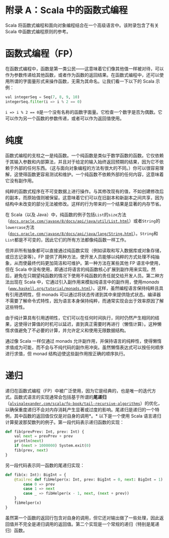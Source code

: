 # 附录 A：Scala 中的函数式编程

Scala 将函数式编程和面向对象编程结合在一个高级语言中。该附录包含了有关 Scala 中函数式编程原则的参考。

# 函数式编程（FP）

在函数式编程中，函数是第一类公民——这意味着它们像其他值一样被对待，可以作为参数传递给其他函数，或者作为函数的返回结果。在函数式编程中，还可以使用所谓的字面量形式来操作函数，无需为其命名。让我们看一下以下的 Scala 示例：

```py
val integerSeq = Seq(7, 8, 9, 10)
integerSeq.filter(i => i % 2 == 0)
```

`i => i % 2 == 0`是一个没有名称的函数字面量。它检查一个数字是否为偶数。它可以作为另一个函数的参数传递，或者可以作为返回值使用。

# 纯度

函数式编程的支柱之一是纯函数。一个纯函数是类似于数学函数的函数。它仅依赖于其输入参数和内部算法，并且对于给定的输入始终返回预期的结果，因为它不依赖于外部的任何东西。（这与面向对象编程的方法有很大的不同。）你可以很容易理解，这使得函数更容易测试和维护。一个纯函数不依赖外部的任何内容，这意味着它没有副作用。

纯粹的函数式程序在不可变数据上进行操作。与其修改现有的值，不如创建修改后的副本，而原始值则被保留。这意味着它们可以在旧副本和新副本之间共享，因为结构中未改变的部分无法被修改。这样的行为带来的一个结果是显著的内存节省。

在 Scala（以及 Java）中，纯函数的例子包括`List`的`size`方法（[`docs.oracle.com/javase/8/docs/api/java/util/List.html`](https://docs.oracle.com/javase/8/docs/api/java/util/List.html)）或者`String`的`lowercase`方法（[`docs.oracle.com/javase/8/docs/api/java/lang/String.html`](https://docs.oracle.com/javase/8/docs/api/java/lang/String.html)）。`String`和`List`都是不可变的，因此它们的所有方法都像纯函数一样工作。

但并非所有抽象都可以直接通过纯函数实现（例如读取和写入数据库或对象存储，或日志记录等）。FP 提供了两种方法，使开发人员能够以纯粹的方式处理不纯抽象，从而使最终代码更加简洁和可维护。第一种方法在某些其他 FP 语言中使用，但在 Scala 中没有使用，即通过将语言的纯函数核心扩展到副作用来实现。然后，避免在只期望纯函数的情况下使用不纯函数的责任就交给开发人员。第二种方法出现在 Scala 中，它通过引入副作用来模拟纯语言中的副作用，使用*monads*（[`www.haskell.org/tutorial/monads.html`](https://www.haskell.org/tutorial/monads.html)）。这样，虽然编程语言保持纯粹且具有引用透明性，但 monads 可以通过将状态传递到其中来提供隐式状态。编译器不需要了解命令式特性，因为语言本身保持纯粹，而通常实现会出于效率原因了解这些特性。

由于纯计算具有引用透明性，它们可以在任何时间执行，同时仍然产生相同的结果，这使得计算值的时机可以延迟，直到真正需要时再进行（懒惰计算）。这种懒惰求值避免了不必要的计算，并允许定义和使用无限数据结构。

通过像 Scala 一样仅通过 monads 允许副作用，并保持语言的纯粹性，使得懒惰求值成为可能，而不会与不纯代码的副作用冲突。虽然懒惰表达式可以按任何顺序进行求值，但 monad 结构迫使这些副作用按正确的顺序执行。

# 递归

递归在函数式编程（FP）中被广泛使用，因为它是经典的，也是唯一的迭代方式。函数式语言的实现通常会包括基于所谓的**尾递归**（[`alvinalexander.com/scala/fp-book/tail-recursive-algorithms`](https://alvinalexander.com/scala/fp-book/tail-recursive-algorithms)）的优化，以确保重度递归不会对内存消耗产生显著或过度的影响。尾递归是递归的一个特例，其中函数的返回值仅仅是对自身的调用*。* 以下是一个使用 Scala 语言递归计算斐波那契数列的例子。第一段代码表示递归函数的实现：

```py
def fib(prevPrev: Int, prev: Int) {
    val next = prevPrev + prev
    println(next)
    if (next > 1000000) System.exit(0)
    fib(prev, next)
}
```

另一段代码表示同一函数的尾递归实现：

```py
def fib(x: Int): BigInt = {
    @tailrec def fibHelper(x: Int, prev: BigInt = 0, next: BigInt = 1): BigInt = x match {
        case 0 => prev
        case 1 => next
        case _ => fibHelper(x - 1, next, (next + prev))
    }
    fibHelper(x)
}
```

虽然第一个函数的返回行包含对自身的调用，但它还对输出做了一些处理，因此返回值并不完全是递归调用的返回值。第二个实现是一个常规的递归（特别是尾递归）函数。
